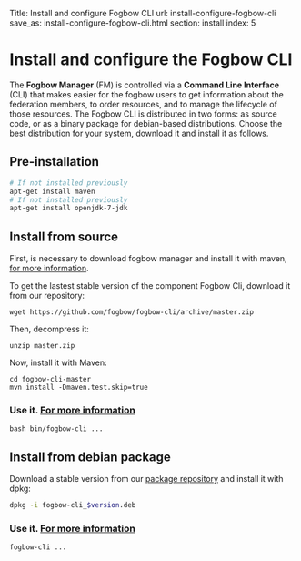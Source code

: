 Title: Install and configure Fogbow CLI
url: install-configure-fogbow-cli
save_as: install-configure-fogbow-cli.html
section: install
index: 5

Install and configure the Fogbow CLI
==========

The **Fogbow Manager** (FM) is controlled via a **Command Line Interface** (CLI) that makes easier for the fogbow users to get information about the federation members, to order resources, and to manage the lifecycle of those resources. The Fogbow CLI is distributed in two forms: as source code, or as a binary package for debian-based distributions. Choose the best distribution for your system, download it and install it as follows.

## Pre-installation 

```bash
# If not installed previously
apt-get install maven
# If not installed previously
apt-get install openjdk-7-jdk
```
## Install from source

First, is necessary to download fogbow manager and install it with maven, <a href="/install-configure-fogbow-manager">for more information</a>.

To get the lastest stable version of the component Fogbow Cli, download it from our repository:
```shell
wget https://github.com/fogbow/fogbow-cli/archive/master.zip
``` 

Then, decompress it:
```shell
unzip master.zip
```

Now, install it with Maven:
```
cd fogbow-cli-master
mvn install -Dmaven.test.skip=true
```

### Use it. <a href="/fogbow-cli">For more information</a>
```
bash bin/fogbow-cli ...
```

## Install from debian package

Download a stable version from our <a href="http://downloads.fogbowcloud.org/stable/debian/">package repository</a> and install it with dpkg:

```bash
dpkg -i fogbow-cli_$version.deb
```

### Use it. <a href="/fogbow-cli">For more information</a>
```
fogbow-cli ...
```
